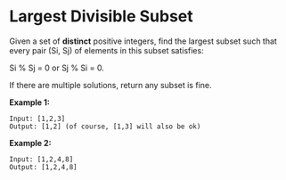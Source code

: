 # Largest Divisible Subset

Given a set of __distinct__ positive integers, find the largest subset such that every pair (Si, Sj) of elements in this subset satisfies:

Si % Sj = 0 or Sj % Si = 0.

If there are multiple solutions, return any subset is fine.

__Example 1:__

```
Input: [1,2,3]
Output: [1,2] (of course, [1,3] will also be ok)
```

__Example 2:__

```
Input: [1,2,4,8]
Output: [1,2,4,8]
```
